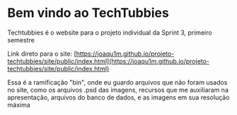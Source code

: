 # Bem vindo ao TechTubbies
Techtubbies é o website para o projeto individual da Sprint 3, primeiro semestre

Link direto para o site: [https://joaqu1m.github.io/projeto-techtubbies/site/public/index.html](https://joaqu1m.github.io/projeto-techtubbies/site/public/index.html)

Essa é a ramificação "bin", onde eu guardo arquivos que não foram usados no site, como os arquivos .psd das imagens, recursos que me auxiliaram na apresentação, arquivos do banco de dados, e as imagens em sua resolução máxima
